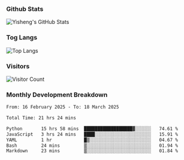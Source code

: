 ### Github Stats
![Yisheng's GitHub Stats](https://github-readme-stats-9qabuvhk1-gongyisheng.vercel.app/api?username=gongyisheng&count_private=true&show_icons=true)
### Tog Langs
![Top Langs](https://github-readme-stats-9qabuvhk1-gongyisheng.vercel.app/api/top-langs/?username=gongyisheng&layout=compact)
### Visitors
![Visitor Count](https://profile-counter.glitch.me/gongyisheng/count.svg)
### Monthly Development Breakdown
<!--START_SECTION:waka-->

```txt
From: 16 February 2025 - To: 18 March 2025

Total Time: 21 hrs 24 mins

Python       15 hrs 58 mins  ██████████████████▓░░░░░░   74.61 %
JavaScript   3 hrs 24 mins   ████░░░░░░░░░░░░░░░░░░░░░   15.91 %
YAML         1 hr            █▒░░░░░░░░░░░░░░░░░░░░░░░   04.67 %
Bash         24 mins         ▒░░░░░░░░░░░░░░░░░░░░░░░░   01.94 %
Markdown     23 mins         ▒░░░░░░░░░░░░░░░░░░░░░░░░   01.84 %
```

<!--END_SECTION:waka-->
